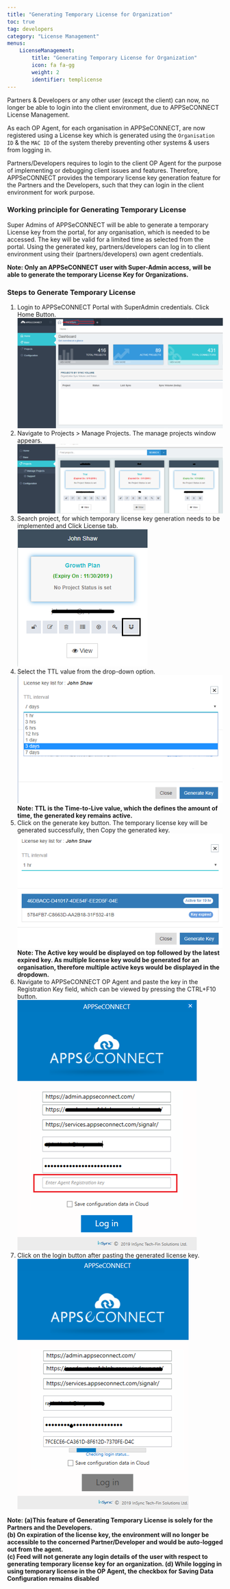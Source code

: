 ```yaml
---
title: "Generating Temporary License for Organization"
toc: true
tag: developers
category: "License Management"
menus: 
    LicenseManagement:
        title: "Generating Temporary License for Organization"
        icon: fa fa-gg
        weight: 2
        identifier: templicense      
---
```


Partners & Developers or any other user (except the client) can now, no longer be able to login into the client environment, 
due to APPSeCONNECT License Management. 

As each OP Agent, for each organisation in APPSeCONNECT, are now registered using a License key which is generated 
using the `Organisation ID` & the `MAC ID` of the system thereby preventing other systems & users from logging in.

Partners/Developers requires to login to the client OP Agent for the purpose of implementing or debugging 
client issues and features. Therefore, APPSeCONNECT provides the temporary license key generation feature for the Partners
and the Developers, such that they can login in the client environment for work purpose.

### Working principle for Generating Temporary License

Super Admins of APPSeCONNECT will be able to generate a temporary License key from the portal, for any organisation, 
which is needed to be accessed. The key will be valid for a limited time as selected from the portal. Using the generated key, 
partners/developers can log in to client environment using their (partners/developers) own agent credentials.

**Note: Only an APPSeCONNECT user with Super-Admin access, will be able to generate the temporary License Key for 
Organizations.**

### Steps to Generate Temporary License

1.	Login to APPSeCONNECT Portal with SuperAdmin credentials. Click Home Button.
![rolling-window1](/staticfiles/licensekey/rolling-window1.png)   
2.  Navigate to Projects > Manage Projects. The manage projects window appears.
![rolling-window2](/staticfiles/licensekey/rolling-window2.png) 
3.  Search project, for which temporary license key generation needs to be implemented and Click License tab.
![rolling-window3](/staticfiles/licensekey/rolling-window3.png) 
4.  Select the TTL value from the drop-down option.
![rolling-window4](/staticfiles/licensekey/rolling-window4.png)        
**Note: TTL is the Time-to-Live value, which the defines the amount of time, the generated key remains active.**
5.	Click on the generate key button. The temporary license key will be generated successfully, then Copy the generated key.
![rolling-window5](/staticfiles/licensekey/rolling-window5.png)   
**Note: The Active key would be displayed on top followed by the latest expired key. As multiple license key would be generated 
for an organisation, therefore multiple active keys would be displayed in the dropdown.**        
6.  Navigate to APPSeCONNECT OP Agent and paste the key in the Registration Key field, which can be viewed by 
    pressing the CTRL+F10 button.      
![rolling-window6](/staticfiles/licensekey/rolling-window6.png) 
7.	Click on the login button after pasting the generated license key.    
![rolling-window7](/staticfiles/licensekey/rolling-window7.png) 

**Note: (a)This feature of Generating Temporary License is solely for the Partners and the Developers.       
        (b) On expiration of the license key, the environment will no longer be accessible to the concerned Partner/Developer and would be auto-logged out from the agent.      
        (c) Feed will not generate any login details of the user with respect to generating temporary license key for an organization.
        (d) While logging in using temporary license in the OP Agent, the checkbox for Saving Data Configuration remains disabled**




